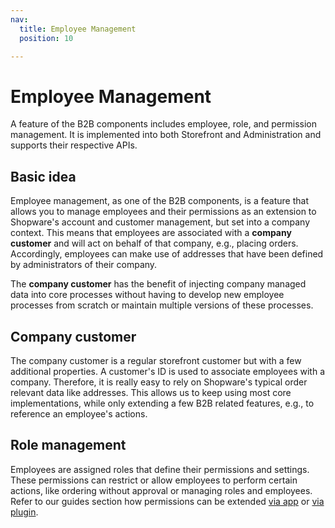 ```yaml
---
nav:
  title: Employee Management
  position: 10

---
```


# Employee Management

A feature of the B2B components includes employee, role, and permission management. It is implemented into both Storefront and Administration and supports their respective APIs.

## Basic idea

Employee management, as one of the B2B components, is a feature that allows you to manage employees and their permissions as an extension to Shopware's account and customer management, but set into a company context. This means that employees are associated with a **company customer** and will act on behalf of that company, e.g., placing orders. Accordingly, employees can make use of addresses that have been defined by administrators of their company.

The **company customer** has the benefit of injecting company managed data into core processes without having to develop new employee processes from scratch or maintain multiple versions of these processes.

## Company customer

The company customer is a regular storefront customer but with a few additional properties. A customer's ID is used to associate employees with a company. Therefore, it is really easy to rely on Shopware's typical order relevant data like addresses. This allows us to keep using most core implementations, while only extending a few B2B related features, e.g., to reference an employee's actions.

## Role management

Employees are assigned roles that define their permissions and settings. These permissions can restrict or allow employees to perform certain actions, like ordering without approval or managing roles and employees. Refer to our guides section how permissions can be extended [via app](../employee-management/guides/b2b-permissions/creating-own-permissions-via-app) or [via plugin](../employee-management/guides/b2b-permissions/creating-own-permissions-via-plugin).
